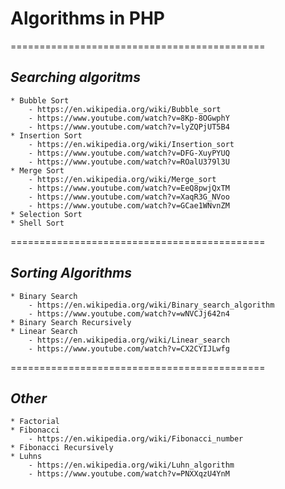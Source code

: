 # **Algorithms in PHP**
============================================

## **_Searching algoritms_**
	* Bubble Sort
		- https://en.wikipedia.org/wiki/Bubble_sort
		- https://www.youtube.com/watch?v=8Kp-8OGwphY 
		- https://www.youtube.com/watch?v=lyZQPjUT5B4
	* Insertion Sort
		- https://en.wikipedia.org/wiki/Insertion_sort
		- https://www.youtube.com/watch?v=DFG-XuyPYUQ
		- https://www.youtube.com/watch?v=ROalU379l3U
	* Merge Sort
		- https://en.wikipedia.org/wiki/Merge_sort
		- https://www.youtube.com/watch?v=EeQ8pwjQxTM
		- https://www.youtube.com/watch?v=XaqR3G_NVoo
		- https://www.youtube.com/watch?v=GCae1WNvnZM
	* Selection Sort
	* Shell Sort
    
============================================
## **_Sorting Algorithms_**
	* Binary Search
		- https://en.wikipedia.org/wiki/Binary_search_algorithm
		- https://www.youtube.com/watch?v=wNVCJj642n4
	* Binary Search Recursively
	* Linear Search
		- https://en.wikipedia.org/wiki/Linear_search
		- https://www.youtube.com/watch?v=CX2CYIJLwfg

============================================
## **_Other_**
	* Factorial
	* Fibonacci
		- https://en.wikipedia.org/wiki/Fibonacci_number
	* Fibonacci Recursively
	* Luhns
		- https://en.wikipedia.org/wiki/Luhn_algorithm
		- https://www.youtube.com/watch?v=PNXXqzU4YnM